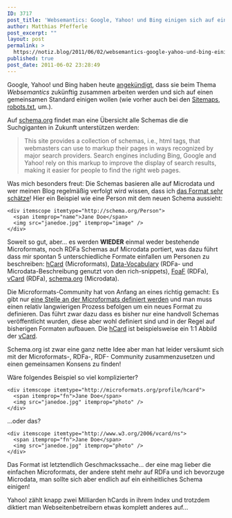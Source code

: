```yaml
---
ID: 3717
post_title: 'Websemantics: Google, Yahoo! und Bing einigen sich auf einen &#8222;Standard&#8220;'
author: Matthias Pfefferle
post_excerpt: ""
layout: post
permalink: >
  https://notiz.blog/2011/06/02/websemantics-google-yahoo-und-bing-einigen-sich-auf-einen-standard/
published: true
post_date: 2011-06-02 23:28:49
---
```

<!-- wp:paragraph -->
<p>Google, Yahoo! und Bing haben heute <a href="http://insidesearch.blogspot.com/2011/06/introducing-schemaorg-search-engines.html">angekündigt</a>, dass sie beim Thema <em>Websemantics</em> zukünftig zusammen arbeiten werden und sich auf einen gemeinsamen Standard einigen wollen (wie vorher auch bei den <a href="http://www.sitemaps.org/">Sitemaps</a>, <a href="http://www.robotstxt.org/">robots.txt</a>, um.).</p>
<!-- /wp:paragraph -->

<!-- wp:paragraph -->
<p>Auf <a href="http://schema.org/">schema.org</a> findet man eine Übersicht alle Schemas die die Suchgiganten in Zukunft unterstützen werden:</p>
<!-- /wp:paragraph -->

<!-- wp:quote -->
<blockquote class="wp-block-quote">
    <p>This site provides a collection of schemas, i.e., html tags, that webmasters can use to markup their pages in ways recognized by major search providers. Search engines including Bing, Google and Yahoo! rely on this markup to improve the display of search results, making it easier for people to find the right web pages.</p>
</blockquote>
<!-- /wp:quote -->

<!-- wp:paragraph -->
<p>Was mich besonders freut: Die Schemas basieren alle auf Microdata und wer meinen Blog regelmäßig verfolgt wird wissen, dass ich <a href="https://notiz.blog/tag/microdata/">das Format sehr schätze</a>! Hier ein Beispiel wie eine Person mit dem neuen Schema aussieht:</p>
<!-- /wp:paragraph -->

<!-- wp:code -->
<pre class="wp-block-code"><code>&lt;div itemscope itemtype=&quot;http://schema.org/Person&quot;&gt;
  &lt;span itemprop=&quot;name&quot;&gt;Jane Doe&lt;/span&gt;
  &lt;img src=&quot;janedoe.jpg&quot; itemprop=&quot;image&quot; /&gt;
&lt;/div&gt;</code></pre>
<!-- /wp:code -->

<!-- wp:paragraph -->
<p>Soweit so gut, aber... es werden <strong>WIEDER</strong> einmal weder bestehende Microformats, noch RDFa Schemas auf Microdata portiert, was dazu führt dass mir spontan 5 unterschiedliche Formate einfallen um Personen zu beschreiben: <a href="http://microformats.org/wiki/hcard">hCard</a> (Microformats), <a href="http://www.data-vocabulary.org/Person/">Data-Vocabulary</a> (RDFa- und Microdata-Beschreibung genutzt von den rich-snippets), <a href="http://www.foaf-project.org/">FoaF</a> (RDFa), <a href="http://www.w3.org/Submission/vcard-rdf/">vCard</a> (RDFa), <a href="http://schema.org/Person">schema.org</a> (Microdata).</p>
<!-- /wp:paragraph -->

<!-- wp:paragraph -->
<p>Die Microformats-Community hat von Anfang an eines richtig gemacht: Es gibt nur <a href="http://microformats.org/wiki/Main_Page">eine Stelle an der Microformats definiert werden</a> und man muss einen relativ langwierigen Prozess befolgen um ein neues Format zu definieren. Das führt zwar dazu dass es bisher nur eine handvoll Schemas veröffentlicht wurden, diese aber wohl definiert sind und in der Regel auf bisherigen Formaten aufbauen. Die <a href="http://microformats.org/wiki/hCard">hCard</a> ist beispielsweise ein 1:1 Abbild der <a href="http://www.ietf.org/rfc/rfc2426.txt">vCard</a>.</p>
<!-- /wp:paragraph -->

<!-- wp:paragraph -->
<p>Schema.org ist zwar eine ganz nette Idee aber man hat leider versäumt sich mit der Microformats-, RDFa-, RDF- Community zusammenzusetzen und einen gemeinsamen Konsens zu finden!</p>
<!-- /wp:paragraph -->

<!-- wp:paragraph -->
<p>Wäre folgendes Beispiel so viel komplizierter?</p>
<!-- /wp:paragraph -->

<!-- wp:code -->
<pre class="wp-block-code"><code>&lt;div itemscope itemtype=&quot;http://microformats.org/profile/hcard&quot;&gt;
  &lt;span itemprop=&quot;fn&quot;&gt;Jane Doe&lt;/span&gt;
  &lt;img src=&quot;janedoe.jpg&quot; itemprop=&quot;photo&quot; /&gt;
&lt;/div&gt;</code></pre>
<!-- /wp:code -->

<!-- wp:paragraph -->
<p>...oder das?</p>
<!-- /wp:paragraph -->

<!-- wp:code -->
<pre class="wp-block-code"><code>&lt;div itemscope itemtype=&quot;http://www.w3.org/2006/vcard/ns&quot;&gt;
  &lt;span itemprop=&quot;fn&quot;&gt;Jane Doe&lt;/span&gt;
  &lt;img src=&quot;janedoe.jpg&quot; itemprop=&quot;photo&quot; /&gt;
&lt;/div&gt;</code></pre>
<!-- /wp:code -->

<!-- wp:paragraph -->
<p>Das Format ist letztendlich Geschmackssache... der eine mag lieber die einfachen Microformats, der andere steht mehr auf RDFa und ich bevorzuge Microdata, man sollte sich aber endlich auf ein einheitliches Schema einigen!</p>
<!-- /wp:paragraph -->

<!-- wp:paragraph -->
<p>Yahoo! zählt knapp zwei Milliarden hCards in ihrem Index und trotzdem diktiert man Webseitenbetreibern etwas komplett anderes auf...</p>
<!-- /wp:paragraph -->
